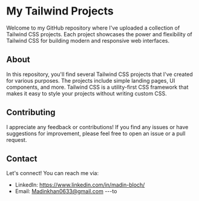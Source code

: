 # My Tailwind Projects


Welcome to my GitHub repository where I've uploaded a collection of Tailwind CSS projects. Each project showcases the power and flexibility of Tailwind CSS for building modern and responsive web interfaces.

## About

In this repository, you'll find several Tailwind CSS projects that I've created for various purposes. The projects include simple landing pages, UI components, and more. Tailwind CSS is a utility-first CSS framework that makes it easy to style your projects without writing custom CSS.


## Contributing

I appreciate any feedback or contributions! If you find any issues or have suggestions for improvement, please feel free to open an issue or a pull request.

## Contact

Let's connect! You can reach me via:

- LinkedIn: https://www.linkedin.com/in/madin-bloch/
- Email: Madinkhan0633@gmail.com
---to

